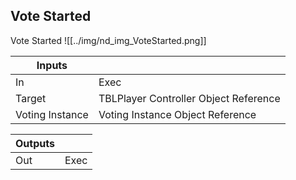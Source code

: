 ## Vote Started
Vote Started
![[../img/nd_img_VoteStarted.png]]

|Inputs||
|--|--|
| In | Exec |
| Target | TBLPlayer Controller Object Reference |
| Voting Instance | Voting Instance Object Reference |

|Outputs||
|--|--|
| Out | Exec |
